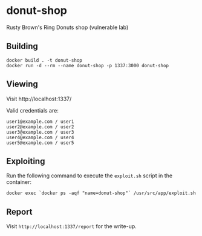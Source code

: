 # donut-shop
Rusty Brown's Ring Donuts shop (vulnerable lab)

## Building

```
docker build . -t donut-shop
docker run -d --rm --name donut-shop -p 1337:3000 donut-shop
```

## Viewing

Visit http://localhost:1337/

Valid credentials are:

```
user1@example.com / user1
user2@example.com / user2
user3@example.com / user3
user4@example.com / user4
user5@example.com / user5
```

## Exploiting

Run the following command to execute the `exploit.sh` script in the container:

```
docker exec `docker ps -aqf "name=donut-shop"` /usr/src/app/exploit.sh
```

## Report

Visit `http://localhost:1337/report` for the write-up.
